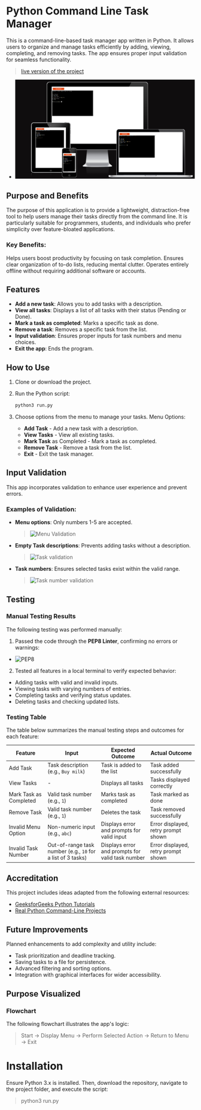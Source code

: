 # Python Command Line Task Manager

This is a command-line-based task manager app written in Python. It allows users to organize and manage tasks efficiently by adding, viewing, completing, and removing tasks. The app ensures proper input validation for seamless functionality.

> [live version of the project](https://taskm-388f9bd7b7c7.herokuapp.com/)

- ![amIResponssive](assets/images/amIResponsive.png)

## Purpose and Benefits

The purpose of this application is to provide a lightweight, distraction-free tool to help users manage their tasks directly from the command line. It is particularly suitable for programmers, students, and individuals who prefer simplicity over feature-bloated applications.

### Key Benefits:
Helps users boost productivity by focusing on task completion.
Ensures clear organization of to-do lists, reducing mental clutter.
Operates entirely offline without requiring additional software or accounts.


## Features

- **Add a new task**: Allows you to add tasks with a description.
- **View all tasks**: Displays a list of all tasks with their status (Pending or Done).
- **Mark a task as completed**: Marks a specific task as done.
- **Remove a task**: Removes a specific task from the list.
- **Input validation**: Ensures proper inputs for task numbers and menu choices.
- **Exit the app**: Ends the program.

## How to Use

1. Clone or download the project.
2. Run the Python script:

   ```bash
   python3 run.py
3. Choose options from the menu to manage your tasks.
Menu Options:

   - **Add Task** - Add a new task with a description.
   - **View Tasks** - View all existing tasks.
   - **Mark Task** as Completed - Mark a task as completed.
   - **Remove Task** - Remove a task from the list.
   - **Exit** - Exit the task manager.

## Input Validation

This app incorporates validation to enhance user experience and prevent errors.
   ### Examples of Validation:
   - **Menu options**: Only numbers 1-5 are accepted.

      >![Menu Validation](assets/images/inputvalid1.png)
   - **Empty Task descriptions**: Prevents adding tasks without a description.
      > ![Task validation](assets/images/inputvalid2.png)
   - **Task numbers**: Ensures selected tasks exist within the valid range.
      > ![Task number validation](assets/images/inputValid3.png)

## Testing
### Manual Testing Results
The following testing was performed manually:

1. Passed the code through the **PEP8 Linter**, confirming no errors or warnings:

 - ![PEP8](assets/images/pep8.png)

2. Tested all features in a local terminal to verify expected behavior:
- Adding tasks with valid and invalid inputs.
- Viewing tasks with varying numbers of entries.
- Completing tasks and verifying status updates.
- Deleting tasks and checking updated lists.

### Testing Table
The table below summarizes the manual testing steps and outcomes for each feature:

| **Feature**            | **Input**                     | **Expected Outcome**                              | **Actual Outcome**                                |
|-------------------------|-------------------------------|--------------------------------------------------|--------------------------------------------------|
| Add Task               | Task description (e.g., `Buy milk`) | Task is added to the list                        | Task added successfully                          |
| View Tasks             | -                             | Displays all tasks                               | Tasks displayed correctly                        |
| Mark Task as Completed | Valid task number (e.g., `1`) | Marks task as completed                          | Task marked as done                              |
| Remove Task            | Valid task number (e.g., `1`) | Deletes the task                                 | Task removed successfully                        |
| Invalid Menu Option    | Non-numeric input (e.g., `abc`) | Displays error and prompts for valid input       | Error displayed, retry prompt shown             |
| Invalid Task Number    | Out-of-range task number (e.g., `10` for a list of 3 tasks) | Displays error and prompts for valid task number | Error displayed, retry prompt shown             |


## Accreditation
This project includes ideas adapted from the following external resources:

- [GeeksforGeeks Python Tutorials](https://www.geeksforgeeks.org/)
- [Real Python Command-Line Projects](https://realpython.com/)

## Future Improvements
Planned enhancements to add complexity and utility include:

- Task prioritization and deadline tracking.
- Saving tasks to a file for persistence.
- Advanced filtering and sorting options.
- Integration with graphical interfaces for wider accessibility.

## Purpose Visualized
### Flowchart
The following flowchart illustrates the app's logic:
 > Start → Display Menu → Perform Selected Action → Return to Menu → Exit

# Installation

Ensure Python 3.x is installed. Then, download the repository, navigate to the project folder, and execute the script:

> python3 run.py
